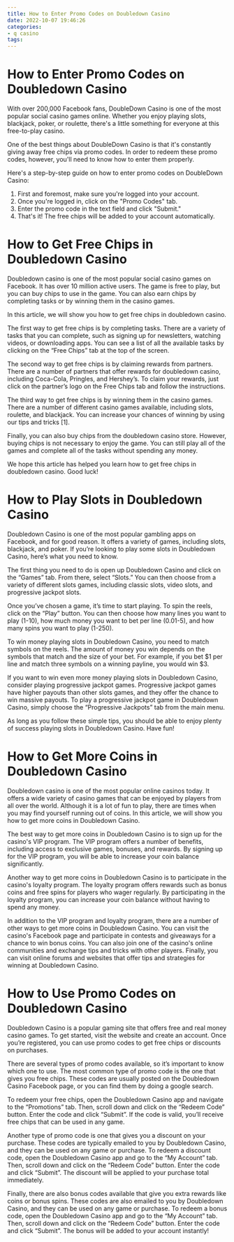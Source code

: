 ```yaml
---
title: How to Enter Promo Codes on Doubledown Casino
date: 2022-10-07 19:46:26
categories:
- q casino
tags:
---
```



#  How to Enter Promo Codes on Doubledown Casino

With over 200,000 Facebook fans, DoubleDown Casino is one of the most popular social casino games online. Whether you enjoy playing slots, blackjack, poker, or roulette, there's a little something for everyone at this free-to-play casino.

One of the best things about DoubleDown Casino is that it's constantly giving away free chips via promo codes. In order to redeem these promo codes, however, you'll need to know how to enter them properly.

Here's a step-by-step guide on how to enter promo codes on DoubleDown Casino:

1. First and foremost, make sure you're logged into your account.
2. Once you're logged in, click on the "Promo Codes" tab.
3. Enter the promo code in the text field and click "Submit."
4. That's it! The free chips will be added to your account automatically.

#  How to Get Free Chips in Doubledown Casino

Doubledown casino is one of the most popular social casino games on Facebook. It has over 10 million active users. The game is free to play, but you can buy chips to use in the game. You can also earn chips by completing tasks or by winning them in the casino games.

In this article, we will show you how to get free chips in doubledown casino.

The first way to get free chips is by completing tasks. There are a variety of tasks that you can complete, such as signing up for newsletters, watching videos, or downloading apps. You can see a list of all the available tasks by clicking on the “Free Chips” tab at the top of the screen.

The second way to get free chips is by claiming rewards from partners. There are a number of partners that offer rewards for doubledown casino, including Coca-Cola, Pringles, and Hershey’s. To claim your rewards, just click on the partner’s logo on the Free Chips tab and follow the instructions.

The third way to get free chips is by winning them in the casino games. There are a number of different casino games available, including slots, roulette, and blackjack. You can increase your chances of winning by using our tips and tricks [1].

Finally, you can also buy chips from the doubledown casino store. However, buying chips is not necessary to enjoy the game. You can still play all of the games and complete all of the tasks without spending any money.

We hope this article has helped you learn how to get free chips in doubledown casino. Good luck!

#  How to Play Slots in Doubledown Casino

Doubledown Casino is one of the most popular gambling apps on Facebook, and for good reason. It offers a variety of games, including slots, blackjack, and poker. If you’re looking to play some slots in Doubledown Casino, here’s what you need to know.

The first thing you need to do is open up Doubledown Casino and click on the “Games” tab. From there, select “Slots.” You can then choose from a variety of different slots games, including classic slots, video slots, and progressive jackpot slots.

Once you’ve chosen a game, it’s time to start playing. To spin the reels, click on the “Play” button. You can then choose how many lines you want to play (1-10), how much money you want to bet per line (0.01-5), and how many spins you want to play (1-250).

To win money playing slots in Doubledown Casino, you need to match symbols on the reels. The amount of money you win depends on the symbols that match and the size of your bet. For example, if you bet $1 per line and match three symbols on a winning payline, you would win $3.

If you want to win even more money playing slots in Doubledown Casino, consider playing progressive jackpot games. Progressive jackpot games have higher payouts than other slots games, and they offer the chance to win massive payouts. To play a progressive jackpot game in Doubledown Casino, simply choose the “Progressive Jackpots” tab from the main menu.

As long as you follow these simple tips, you should be able to enjoy plenty of success playing slots in Doubledown Casino. Have fun!

#  How to Get More Coins in Doubledown Casino

Doubledown casino is one of the most popular online casinos today. It offers a wide variety of casino games that can be enjoyed by players from all over the world. Although it is a lot of fun to play, there are times when you may find yourself running out of coins. In this article, we will show you how to get more coins in Doubledown Casino.

The best way to get more coins in Doubledown Casino is to sign up for the casino's VIP program. The VIP program offers a number of benefits, including access to exclusive games, bonuses, and rewards. By signing up for the VIP program, you will be able to increase your coin balance significantly.

Another way to get more coins in Doubledown Casino is to participate in the casino's loyalty program. The loyalty program offers rewards such as bonus coins and free spins for players who wager regularly. By participating in the loyalty program, you can increase your coin balance without having to spend any money.

In addition to the VIP program and loyalty program, there are a number of other ways to get more coins in Doubledown Casino. You can visit the casino's Facebook page and participate in contests and giveaways for a chance to win bonus coins. You can also join one of the casino's online communities and exchange tips and tricks with other players. Finally, you can visit online forums and websites that offer tips and strategies for winning at Doubledown Casino.

#  How to Use Promo Codes on Doubledown Casino

Doubledown Casino is a popular gaming site that offers free and real money casino games. To get started, visit the website and create an account. Once you’re registered, you can use promo codes to get free chips or discounts on purchases.

There are several types of promo codes available, so it’s important to know which one to use. The most common type of promo code is the one that gives you free chips. These codes are usually posted on the Doubledown Casino Facebook page, or you can find them by doing a google search.

To redeem your free chips, open the Doubledown Casino app and navigate to the “Promotions” tab. Then, scroll down and click on the “Redeem Code” button. Enter the code and click “Submit”. If the code is valid, you’ll receive free chips that can be used in any game.

Another type of promo code is one that gives you a discount on your purchase. These codes are typically emailed to you by Doubledown Casino, and they can be used on any game or purchase. To redeem a discount code, open the Doubledown Casino app and go to the “My Account” tab. Then, scroll down and click on the “Redeem Code” button. Enter the code and click “Submit”. The discount will be applied to your purchase total immediately.

Finally, there are also bonus codes available that give you extra rewards like coins or bonus spins. These codes are also emailed to you by Doubledown Casino, and they can be used on any game or purchase. To redeem a bonus code, open the Doubledown Casino app and go to the “My Account” tab. Then, scroll down and click on the “Redeem Code” button. Enter the code and click “Submit”. The bonus will be added to your account instantly!